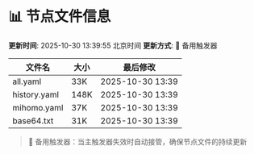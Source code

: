 # 📊 节点文件信息

**更新时间**: 2025-10-30 13:39:55 北京时间
**更新方式**: 🔄 备用触发器

| 文件名 | 大小 | 最后修改 |
|--------|------|----------|
| all.yaml | 33K | 2025-10-30 13:39 |
| history.yaml | 148K | 2025-10-30 13:39 |
| mihomo.yaml | 37K | 2025-10-30 13:39 |
| base64.txt | 31K | 2025-10-30 13:39 |

> 🔄 备用触发器：当主触发器失效时自动接管，确保节点文件的持续更新
